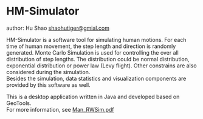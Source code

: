 # HM-Simulator
author: Hu Shao shaohutiger@gmial.com


HM-Simulator is a software tool for simulating human motions. For each time of human movement, the step length and direction is randomly generated. Monte Carlo Simulation is used for controlling the over all distribution of step lengths. The distribution could be normal distribution, exponential distribution or power law (Levy flight). Other constrains are also considered during the simulation.  
Besides the simulation, data statistics and visualization components are provided by this software as well.

This is a desktop application written in Java and developed based on GeoTools.  
For more information, see [Man_RWSim.pdf](https://github.com/shaohu/HM-Simulator/blob/master/Man_RWSim.pdf)
